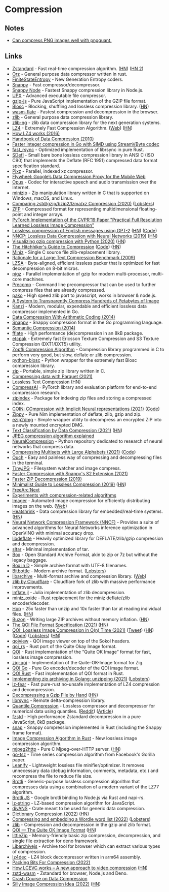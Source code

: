 # Compression

## Notes

- [Can compress PNG images well with pngquant.](https://twitter.com/michaelvillar/status/1445079263208787969)

## Links

- [Zstandard](https://github.com/facebook/zstd) - Fast real-time compression algorithm. ([HN](https://news.ycombinator.com/item?id=24714854)) ([HN 2](https://news.ycombinator.com/item?id=25455314))
- [Orz](https://github.com/richox/orz) - General purpose data compressor written in rust.
- [FiniteStateEntropy](https://github.com/Cyan4973/FiniteStateEntropy) - New Generation Entropy coders.
- [Snappy](https://github.com/google/snappy) - Fast compressor/decompressor.
- [Snappy Node](https://github.com/Brooooooklyn/snappy) - Fastest Snappy compression library in Node.js.
- [UPX](https://github.com/upx/upx) - Advanced executable file compressor.
- [gzip-js](https://github.com/beatgammit/gzip-js) - Pure JavaScript implementation of the GZIP file format.
- [Blosc](https://github.com/Blosc/c-blosc) - Blocking, shuffling and lossless compression library. ([HN](https://news.ycombinator.com/item?id=23484342))
- [wasm-flate](https://github.com/drbh/wasm-flate) - Fastest compression and decompression in the browser.
- [zlib](https://github.com/madler/zlib) - General purpose data compression library.
- [zlib-ng](https://github.com/zlib-ng/zlib-ng) - zlib data compression library for the next generation systems.
- [LZ4](https://github.com/lz4/lz4) - Extremely Fast Compression Algorithm. ([Web](https://lz4.github.io/lz4/)) ([HN](https://news.ycombinator.com/item?id=25915274))
- [How LZ4 works (2016)](http://ticki.github.io/blog/how-lz4-works/)
- [Handbook of Data Compression (2010)](https://www.springer.com/gp/book/9781848829022)
- [Faster integer compression in Go with SIMD using StreamVByte codec](https://github.com/rleiwang/svb)
- [fast_rsync](https://github.com/dropbox/fast_rsync) - Optimized implementation of librsync in pure Rust.
- [SDefl](https://github.com/vurtun/sdefl) - Small bare bone lossless compression library in ANSI C (ISO C90) that implements the Deflate (RFC 1951) compressed data format specification standard.
- [Pixz](https://github.com/vasi/pixz) - Parallel, indexed xz compressor.
- [Flywheel: Google’s Data Compression Proxy for the Mobile Web](https://colin-scott.github.io/personal_website/research/nsdi15.pdf)
- [Opus](https://github.com/xiph/opus) - Codec for interactive speech and audio transmission over the Internet.
- [minizip](https://github.com/nmoinvaz/minizip) - Zip manipulation library written in C that is supported on Windows, macOS, and Linux.
- [Comparing zstd/gzip/bzip2/lzma/xz Compression (2020)](https://etbe.coker.com.au/2020/06/06/comparing-compression/) ([Lobsters](https://lobste.rs/s/wd79sy/comparing_zstd_gzip_bzip2_lzma_xz))
- [ZFP](https://github.com/LLNL/zfp) - Compressed format for representing multidimensional floating-point and integer arrays.
- [PyTorch Implementation of the CVPR'19 Paper "Practical Full Resolution Learned Lossless Image Compression"](https://github.com/fab-jul/L3C-PyTorch)
- [Lossless compression of English messages using GPT-2](http://textsynth.org/sms.html) ([HN](https://news.ycombinator.com/item?id=23618465)) ([Code](https://bellard.org/nncp/gpt2tc.html))
- [NNCP: Lossless Data Compression with Neural Networks (2019)](https://bellard.org/nncp/) ([HN](https://news.ycombinator.com/item?id=27244004))
- [Visualizing gzip compression with Python (2020)](https://brennan.io/2020/09/22/compression-curves/) ([HN](https://news.ycombinator.com/item?id=24563372))
- [The Hitchhiker's Guide to Compression](https://go-compression.github.io/) ([Code](https://github.com/go-compression/go-compression.github.io)) ([HN](https://news.ycombinator.com/item?id=24691422))
- [Miniz](https://github.com/richgel999/miniz) - Single C source file zlib-replacement library.
- [Rationale for a Large Text Compression Benchmark (2009)](http://mattmahoney.net/dc/rationale.html)
- [LZSA](https://github.com/emmanuel-marty/lzsa) - Byte-aligned, efficient lossless packer that is optimized for fast decompression on 8-bit micros.
- [pigz](https://github.com/madler/pigz) - Parallel implementation of gzip for modern multi-processor, multi-core machines.
- [Precomp](https://github.com/schnaader/precomp-cpp) - Command line precompressor that can be used to further compress files that are already compressed.
- [pako](https://github.com/nodeca/pako) - High speed zlib port to javascript, works in browser & node.js.
- [A System to Transparently Compress Hundreds of Petabytes of Image](https://www.usenix.org/conference/nsdi17/technical-sessions/presentation/horn)
- [Kanzi](https://github.com/flanglet/kanzi-go) - Modern, modular, expendable and efficient lossless data compressor implemented in Go.
- [Data Compression With Arithmetic Coding (2014)](https://marknelson.us/posts/2014/10/19/data-compression-with-arithmetic-coding.html)
- [Snappy](https://github.com/golang/snappy) - Snappy compression format in the Go programming language.
- [Semantic Compression (2014)](https://caseymuratori.com/blog_0015)
- [fflate](https://github.com/101arrowz/fflate) - High performance (de)compression in an 8kB package.
- [etcpak](https://github.com/wolfpld/etcpak) - Extremely fast Ericsson Texture Compression and S3 Texture Compression (DXT1/DXT5) utility.
- [Zopfli Compression Algorithm](https://github.com/google/zopfli) - Compression library programmed in C to perform very good, but slow, deflate or zlib compression.
- [python-blosc](https://github.com/Blosc/python-blosc) - Python wrapper for the extremely fast Blosc compression library.
- [zip](https://github.com/kuba--/zip) - Portable, simple zip library written in C.
- [Compressing data with Parquet (2021)](https://dev.l1x.be/posts/2021/03/08/compressing-data-with-parquet/)
- [Lossless Text Compression](https://bilalonureskili.com/files/LTC_en.pdf) ([HN](https://news.ycombinator.com/item?id=26722960))
- [CompressAI](https://github.com/InterDigitalInc/CompressAI) - PyTorch library and evaluation platform for end-to-end compression research.
- [zipindex](https://github.com/minio/zipindex) - Package for indexing zip files and storing a compressed index.
- [COIN: COmpression with Implicit Neural representations (2021)](https://arxiv.org/abs/2103.03123) ([Code](https://github.com/EmilienDupont/coin))
- [Zippy](https://github.com/guzba/zippy) - Pure Nim implementation of deflate, zlib, gzip and zip.
- [ezip2dmg](https://github.com/getsentry/ezip2dmg) - Simple wrapper utility to decompress an encrypted ZIP into a newly mounted encrypted DMG.
- [Text Classification by Data Compression (2021)](https://maxhalford.github.io/blog/text-classification-by-compression/) ([HN](https://news.ycombinator.com/item?id=27440093))
- [JPEG compression algorithm explained](https://photo.stackexchange.com/questions/125283/two-exactly-the-same-jpg-images-with-one-image-more-than-twice-the-file-size-of)
- [NeuralCompression](https://github.com/facebookresearch/NeuralCompression) - Python repository dedicated to research of neural networks that compress data.
- [Compressing Multisets with Large Alphabets (2021)](https://arxiv.org/abs/2107.09202) ([Code](https://github.com/facebookresearch/multiset-compression))
- [Ouch](https://github.com/vrmiguel/ouch) - Easy and painless way of compressing and decompressing files in the terminal.
- [TinyJPG](https://github.com/OrlovEvgeny/TinyJPG) - Filesystem watcher and image compress.
- [Faster Compression with Snappy's S2 Extension (2021)](https://tech.marksblogg.com/snappy-s2-compression-golang.html)
- [Faster ZIP Decompression (2019)](https://tech.marksblogg.com/faster-zip-decompression-unzip-deflate-zlib-crc32-adler32-7zip-archiver.html)
- [Minimalist Guide to Lossless Compression (2019)](https://tech.marksblogg.com/minimalist-guide-compression.html) ([HN](https://news.ycombinator.com/item?id=29529137))
- [FreeArc'Next](https://github.com/Bulat-Ziganshin/FA)
- [Experiments with compression-related algorithms](https://github.com/Bulat-Ziganshin/Compression-Research)
- [Imager](https://github.com/imager-io/imager) - Automated image compression for efficiently distributing images on the web. ([Web](https://imager.io/))
- [Heatshrink](https://github.com/atomicobject/heatshrink) - Data compression library for embedded/real-time systems. ([HN](https://news.ycombinator.com/item?id=28687589))
- [Neural Network Compression Framework (NNCF)](https://github.com/openvinotoolkit/nncf) - Provides a suite of advanced algorithms for Neural Networks inference optimization in OpenVINO with minimal accuracy drop.
- [libdeflate](https://github.com/ebiggers/libdeflate) - Heavily optimized library for DEFLATE/zlib/gzip compression and decompression.
- [sltar](https://github.com/Gottox/sltar) - Minimal implementation of tar.
- [Box](https://github.com/bbqsrc/box) - Open Standard Archive Format, akin to zip or 7z but without the legacy baggage.
- [Box in D](https://github.com/gecko0307/box) - Simple archive format with UTF-8 filenames.
- [Bitbottle](https://code.lag.net/robey/bitbottle) - Modern archive format. ([Lobsters](https://lobste.rs/s/ywxuxj/bitbottle_modern_archive_file_format))
- [libarchive](https://github.com/libarchive/libarchive) - Multi-format archive and compression library. ([Web](http://www.libarchive.org/))
- [zlib by Cloudflare](https://github.com/cloudflare/zlib) - Cloudflare fork of zlib with massive performance improvements.
- [Inflate.jl](https://github.com/GunnarFarneback/Inflate.jl) - Julia implementation of zlib decompression.
- [miniz_oxide](https://github.com/Frommi/miniz_oxide) - Rust replacement for the miniz deflate/zlib encoder/decoder.
- [Hop](https://github.com/Jarred-Sumner/hop) - 25x faster than unzip and 10x faster than tar at reading individual files. ([HN](https://news.ycombinator.com/item?id=29178710))
- [Buzon](https://github.com/BuzonIO/zipfly) - Writing large ZIP archives without memory inflation. ([HN](https://news.ycombinator.com/item?id=29291381))
- [The QOI File Format Specification (2021)](https://phoboslab.org/log/2021/12/qoi-specification) ([HN](https://news.ycombinator.com/item?id=29625084))
- [QOI: Lossless Image Compression in O(n) Time (2021)](https://phoboslab.org/log/2021/11/qoi-fast-lossless-image-compression) ([Tweet](https://twitter.com/phoboslab/status/1463451635540180992)) ([HN](https://news.ycombinator.com/item?id=29328750)) ([Code](https://github.com/phoboslab/qoi)) ([Lobsters](https://lobste.rs/s/1hafjp/lossless_image_compression_o_n_time)) ([HN](https://news.ycombinator.com/item?id=29661498))
- [qoiview](https://github.com/floooh/qoiview) - QOI image viewer on top of the Sokol headers.
- [qoi_rs](https://github.com/whentze/qoi_rs) - Rust port of the Quite Okay Image format.
- [QOI](https://github.com/steven-joruk/qoi) - Rust implementation of the “Quite OK Image” format for fast, lossless image compression.
- [zig-qoi](https://github.com/MasterQ32/zig-qoi) - Implementation of the Quite-OK-Image format for Zig.
- [QOI Go](https://github.com/xfmoulet/qoi) - Pure Go encoder/decoder of the QOI image format.
- [QOI Rust](https://github.com/zakarumych/rapid-qoi) - Fast implementation of QOI format in Rust.
- [Implementing zip archiving in Golang: unzipping (2021)](https://notes.eatonphil.com/implementing-zip-in-go-unzipping.html) ([Lobsters](https://lobste.rs/s/0vrgbm/implementing_zip_archiving_golang))
- [lz-fear](https://github.com/main--/rust-lz-fear) - Fast pure-rust no-unsafe implementation of LZ4 compression and decompression.
- [Decompressing a Gzip File by Hand](https://ttay.me/blog/gzip_investigations/) ([HN](https://news.ycombinator.com/item?id=29336271))
- [librsync](https://github.com/librsync/librsync) - Remote delta-compression library.
- [Quantile Compression](https://github.com/mwlon/quantile-compression) - Lossless compressor and decompressor for numerical data using quantiles. ([Reddit](https://www.reddit.com/r/rust/comments/r2oinm/quantile_compression_qcompress_a_new_compression/)) ([Article](https://graphallthethings.com/posts/quantile-compression))
- [fzstd](https://github.com/101arrowz/fzstd) - High performance Zstandard decompression in a pure JavaScript, 8kB package.
- [snap](https://github.com/BurntSushi/rust-snappy) - Snappy compression implemented in Rust (including the Snappy frame format).
- [Image Compression Algorithm in Rust](https://github.com/umgefahren/image-comp-lib-rust) - New lossless image compression algorithm.
- [mjpeg2http](https://github.com/nola-a/mjpeg2http) - Pure C Mjpeg-over-HTTP server. ([HN](https://news.ycombinator.com/item?id=29980660))
- [go-tsz](https://github.com/dgryski/go-tsz) - Time series compression algorithm from Facebook's Gorilla paper.
- [Leanify](https://github.com/JayXon/Leanify) - Lightweight lossless file minifier/optimizer. It removes unnecessary data (debug information, comments, metadata, etc.) and recompress the file to reduce file size.
- [Brotli](https://github.com/google/brotli) - Generic-purpose lossless compression algorithm that compresses data using a combination of a modern variant of the LZ77 algorithm.
- [Brotli JS](https://github.com/yisibl/brotli-js) - Google brotli binding to Node.js via Rust and napi-rs.
- [lz-string](https://github.com/pieroxy/lz-string) - LZ-based compression algorithm for JavaScript.
- [divANS](https://github.com/dropbox/divans) - Crate meant to be used for generic data compression.
- [Dictionary Compression (2022)](https://kevincox.ca/2022/03/01/dictionary-compression/) ([HN](https://news.ycombinator.com/item?id=30517656))
- [Compressing and embedding a Wordle word list (2022)](https://nullprogram.com/blog/2022/03/07/) ([Lobsters](https://lobste.rs/s/smtr5t/compressing_embedding_wordle_word_list))
- [zlib](https://github.com/haskell/zlib) - Compression and decompression in the gzip and zlib format.
- [QOI — The Quite OK Image Format](https://qoiformat.org/) ([HN](https://news.ycombinator.com/item?id=30885668))
- [littleZip](https://github.com/Nexxkinn/littleZip) - Memory-friendly basic zip compression, decompression, and single file extraction for deno framework.
- [Libarchivejs](https://github.com/nika-begiashvili/libarchivejs) - Archive tool for browser which can extract various types of compression.
- [lz4dec](https://github.com/Siguza/lz4dec) - LZ4 block decompressor written in arm64 assembly.
- [Packing Bits For Compression (2022)](https://www.youtube.com/watch?v=74co_YG39Bw)
- [How LCEVC works – A new approach to video compression](https://www.lcevc.org/how-lcevc-works/) ([HN](https://news.ycombinator.com/item?id=30905736))
- [zstd-wasm](https://github.com/bokuweb/zstd-wasm) - Zstandard for browser, Node.js and Deno.
- [Crash Course on Data Compression](https://github.com/jermp/data_compression_course)
- [Silly Image Compression Idea (2022)](https://snufk.in/blog/silly-compression.html) ([HN](https://news.ycombinator.com/item?id=30979085))
